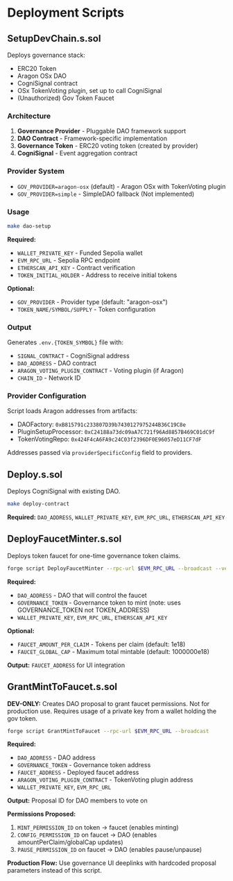 # Deployment Scripts

## SetupDevChain.s.sol

Deploys governance stack:
- ERC20 Token
- Aragon OSx DAO
- CogniSignal contract
- OSx TokenVoting plugin, set up to call CogniSignal
- (Unauthorized) Gov Token Faucet

### Architecture
1. **Governance Provider** - Pluggable DAO framework support
2. **DAO Contract** - Framework-specific implementation  
3. **Governance Token** - ERC20 voting token (created by provider)
4. **CogniSignal** - Event aggregation contract

### Provider System
- `GOV_PROVIDER=aragon-osx` (default) - Aragon OSx with TokenVoting plugin
- `GOV_PROVIDER=simple` - SimpleDAO fallback (Not implemented)

### Usage
```bash
make dao-setup
```

**Required:**
- `WALLET_PRIVATE_KEY` - Funded Sepolia wallet
- `EVM_RPC_URL` - Sepolia RPC endpoint  
- `ETHERSCAN_API_KEY` - Contract verification
- `TOKEN_INITIAL_HOLDER` - Address to receive initial tokens

**Optional:**
- `GOV_PROVIDER` - Provider type (default: "aragon-osx")
- `TOKEN_NAME/SYMBOL/SUPPLY` - Token configuration

### Output

Generates `.env.{TOKEN_SYMBOL}` file with:
- `SIGNAL_CONTRACT` - CogniSignal address
- `DAO_ADDRESS` - DAO contract
- `ARAGON_VOTING_PLUGIN_CONTRACT` - Voting plugin (if Aragon)
- `CHAIN_ID` - Network ID

### Provider Configuration

Script loads Aragon addresses from artifacts:
- DAOFactory: `0xB815791c233807D39b7430127975244B36C19C8e` 
- PluginSetupProcessor: `0xC24188a73dc09aA7C721f96Ad8857B469C01dC9f`
- TokenVotingRepo: `0x424F4cA6FA9c24C03f2396DF0E96057eD11CF7dF`

Addresses passed via `providerSpecificConfig` field to providers.

## Deploy.s.sol

Deploys CogniSignal with existing DAO.

```bash
make deploy-contract
```

**Required:** `DAO_ADDRESS`, `WALLET_PRIVATE_KEY`, `EVM_RPC_URL`, `ETHERSCAN_API_KEY`

## DeployFaucetMinter.s.sol

Deploys token faucet for one-time governance token claims.

```bash
forge script DeployFaucetMinter --rpc-url $EVM_RPC_URL --broadcast --verify --etherscan-api-key $ETHERSCAN_API_KEY
```

**Required:**
- `DAO_ADDRESS` - DAO that will control the faucet
- `GOVERNANCE_TOKEN` - Governance token to mint (note: uses GOVERNANCE_TOKEN not TOKEN_ADDRESS)
- `WALLET_PRIVATE_KEY`, `EVM_RPC_URL`, `ETHERSCAN_API_KEY`

**Optional:**
- `FAUCET_AMOUNT_PER_CLAIM` - Tokens per claim (default: 1e18)
- `FAUCET_GLOBAL_CAP` - Maximum total mintable (default: 1000000e18)

**Output:** `FAUCET_ADDRESS` for UI integration

## GrantMintToFaucet.s.sol

**DEV-ONLY:** Creates DAO proposal to grant faucet permissions. Not for production use. Requires usage of a private key from a wallet holding the gov token.

```bash
forge script GrantMintToFaucet --rpc-url $EVM_RPC_URL --broadcast
```

**Required:**
- `DAO_ADDRESS` - DAO address
- `GOVERNANCE_TOKEN` - Governance token address  
- `FAUCET_ADDRESS` - Deployed faucet address
- `ARAGON_VOTING_PLUGIN_CONTRACT` - TokenVoting plugin address
- `WALLET_PRIVATE_KEY`, `EVM_RPC_URL`

**Output:** Proposal ID for DAO members to vote on

**Permissions Proposed:**
1. `MINT_PERMISSION_ID` on token → faucet (enables minting)
2. `CONFIG_PERMISSION_ID` on faucet → DAO (enables amountPerClaim/globalCap updates)  
3. `PAUSE_PERMISSION_ID` on faucet → DAO (enables pause/unpause)

**Production Flow:** Use governance UI deeplinks with hardcoded proposal parameters instead of this script.